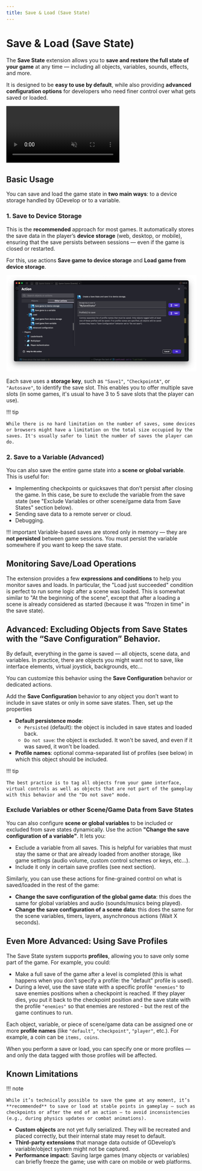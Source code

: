 ```yaml
---
title: Save & Load (Save State)
---
```


# Save & Load (Save State)

The **Save State** extension allows you to **save and restore the full state of your game** at any time — including all objects, variables, sounds, effects, and more.

It is designed to be **easy to use by default**, while also providing **advanced configuration options** for developers who need finer control over what gets saved or loaded.

<div class="video-container">
  <video muted="true" autoplay="true" loop="true">
    <source src="save-load-demo.mp4" type="video/mp4">
  </video>
</div>

## Basic Usage

You can save and load the game state in **two main ways**: to a device storage handled by GDevelop or to a variable.

### 1. Save to Device Storage

This is the **recommended** approach for most games. It automatically stores the save data in the player’s **device storage** (web, desktop, or mobile), ensuring that the save persists between sessions — even if the game is closed or restarted.

For this, use actions **Save game to device storage** and **Load game from device storage**.

![](save-device-storage-action.png)

Each save uses a **storage key**, such as `"Save1"`, `"CheckpointA"`, or `"Autosave"`, to identify the save slot. This enables you to offer multiple save slots (in some games, it's usual to have 3 to 5 save slots that the player can use).


!!! tip

    While there is no hard limitation on the number of saves, some devices or browsers might have a limitation on the total size occupied by the saves. It's usually safer to limit the number of saves the player can do.

### 2. Save to a Variable (Advanced)

You can also save the entire game state into a **scene or global variable**.
This is useful for:

- Implementing checkpoints or quicksaves that don’t persist after closing the game. In this case, be sure to exclude the variable from the save state (see "Exclude Variables or other scene/game data from Save States" section below).
- Sending save data to a remote server or cloud.
- Debugging.

!!! important
    Variable-based saves are stored only in memory — they are **not persisted** between game sessions. You must persist the variable somewhere if you want to keep the save state.


## Monitoring Save/Load Operations

The extension provides a few **expressions and conditions** to help you monitor saves and loads. In particular, the "Load just succeeded" condition is perfect to run some logic after a scene was loaded. This is somewhat similar to "At the beginning of the scene", except that after a loading a scene is already considered as started (because it was "frozen in time" in the save state).

## Advanced: Excluding Objects from Save States with the “Save Configuration” Behavior.

By default, everything in the game is saved — all objects, scene data, and variables. In practice, there are objects you might want not to save, like interface elements, virtual joystick, backgrounds, etc...

You can customize this behavior using the **Save Configuration** behavior or dedicated actions.

Add the **Save Configuration** behavior to any object you don’t want to include in save states or only in some save states. Then, set up the properties

- **Default persistence mode**:
  - `Persisted` (default): the object is included in save states and loaded back.
  - `Do not save`: the object is excluded. It won't be saved, and even if it was saved, it won't be loaded.
- **Profile names**: optional comma-separated list of profiles (see below) in which this object should be included.

!!! tip

    The best practice is to tag all objects from your game interface, virtual controls as well as objects that are not part of the gameplay with this behavior and the "Do not save" mode.

### Exclude Variables or other Scene/Game Data from Save States

You can also configure **scene or global variables** to be included or excluded from save states dynamically. Use the action **"Change the save configuration of a variable"**. It lets you:

- Exclude a variable from all saves. This is helpful for variables that must stay the same or that are already loaded from another storage, like game settings (audio volume, custom control schemes or keys, etc...).
- Include it only in certain save profiles (see next section).

Similarly, you can use these actions for fine-grained control on what is saved/loaded in the rest of the game:

- **Change the save configuration of the global game data**: this does the same for global variables and audio (sounds/musics being played).
- **Change the save configuration of a scene data**: this does the same for the scene variables, timers, layers, asynchronous actions (Wait X seconds).

## Even More Advanced: Using Save Profiles

The Save State system supports **profiles**, allowing you to save only some part of the game. For example, you could:

- Make a full save of the game after a level is completed (this is what happens when you don't specify a profile: the "default" profile is used).
- During a level, use the save state with a specific profile `"enemies"` to save enemies positions when a checkpoint is reached. If they player dies, you put it back to the checkpoint position and the save state with the profile `"enemies"` so that enemies are restored - but the rest of the game continues to run.

Each object, variable, or piece of scene/game data can be assigned one or more **profile names** (like `"default"`, `"checkpoint"`, `"player"`, etc.). For example, a coin can be `items, coins`.

When you perform a save or load, you can specify one or more profiles — and only the data tagged with those profiles will be affected.

## Known Limitations

!!! note

    While it’s technically possible to save the game at any moment, it’s **recommended** to save or load at stable points in gameplay — such as checkpoints or after the end of an action — to avoid inconsistencies (e.g., during physics updates or combat animations).

- **Custom objects** are not yet fully serialized. They will be recreated and placed correctly, but their internal state may reset to default.
- **Third-party extensions** that manage data outside of GDevelop’s variable/object system might not be captured.
- **Performance impact:** Saving large games (many objects or variables) can briefly freeze the game; use with care on mobile or web platforms.
